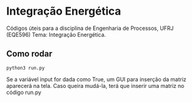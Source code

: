 # Integração Energética
Códigos úteis para a disciplina de Engenharia de Processos, UFRJ (EQE596)
Tema: Integração Energética.

## Como rodar

```python3 run.py```

Se a variável input for dada como True, um GUI para inserção da matriz aparecerá na tela.
Caso queira mudá-la, terá que inserir uma matriz no código run.py
